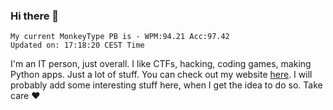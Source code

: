 ### Hi there 👋
<!-- PB START -->
```
My current MonkeyType PB is - WPM:94.21 Acc:97.42
Updated on: 17:18:20 CEST Time
```
<!-- PB END -->
I'm an IT person, just overall. I like CTFs, hacking, coding games, making Python apps. Just a lot of stuff.
You can check out my website [here](https://skill3472.github.io/).
I will probably add some interesting stuff here, when I get the idea to do so. Take care ❤️
